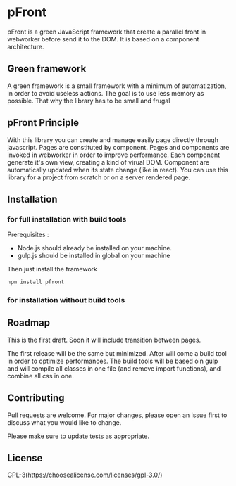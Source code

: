 # pFront

pFront is a green JavaScript framework that create a parallel front in webworker before send it to the DOM. It is based on a component architecture.

## Green framework
A green framework is a small framework with a minimum of automatization, in order to avoid useless actions. The goal is to use less memory as possible. That why the library has to be small and frugal 

## pFront Principle
With this library you can create and manage easily page directly through javascript. Pages are constituted by component. Pages and components are invoked in webworker in order to improve performance.
Each component generate it's own view, creating a kind of virual DOM. Component are automatically updated when its state change (like in react).
You can use this library for a project from scratch or on a server rendered page.

## Installation

### for full installation with build tools
Prerequisites : 
* Node.js should already be installed on your machine.
* gulp.js should be installed in global on your machine

Then just install the framework

```bash
npm install pfront
```

### for installation without build tools

## Roadmap
This is the first draft.
Soon it will include transition between pages.

The first release will be the same but minimized.
After will come a build tool in order to optimize performances. 
The build tools will be based oin gulp and will compile all classes in one file (and remove import functions), and combine all css in one.

## Contributing
Pull requests are welcome. For major changes, please open an issue first to discuss what you would like to change.

Please make sure to update tests as appropriate.

## License
GPL-3(https://choosealicense.com/licenses/gpl-3.0/)